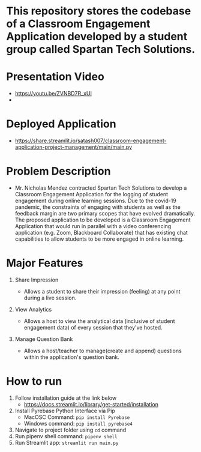 # This repository stores the codebase of a Classroom Engagement Application developed by a student group called Spartan Tech Solutions. 

# Presentation Video
  - https://youtu.be/ZVNBD7R_xUI
  - 
# Deployed Application
   - https://share.streamlit.io/satash007/classroom-engagement-application-project-management/main/main.py

# Problem Description
- Mr. Nicholas Mendez contracted Spartan Tech Solutions to develop a Classroom Engagement Application for the logging of student engagement during online learning sessions. Due to the covid-19 pandemic, the constraints of engaging with students as well as the feedback margin are two primary scopes that have evolved dramatically. The proposed application to be developed is a Classroom Engagement Application that would run in parallel with a video conferencing application (e.g. Zoom, Blackboard Collaborate) that has existing chat capabilities to allow students to be more engaged in online learning. ​

# Major Features​

1. Share Impression ​
   - Allows a student to share their impression (feeling) at any point during a live session.​

2. View Analytics ​
   - Allows a host to view the analytical data (inclusive of student engagement data) of every session that they've hosted.​

3. Manage Question Bank​
   - Allows a host/teacher to manage(create and append) questions within the application's question bank.​

# How to run
1. Follow installation guide at the link below
    - https://docs.streamlit.io/library/get-started/installation
2. Install Pyrebase Python Interface via Pip
    - MacOSC Command: `pip install Pyrebase`
    - Windows command: `pip install pyrebase4`
3. Navigate to project folder using `cd` command
4. Run pipenv shell command: `pipenv shell`
5. Run Streamlit app: `streamlit run main.py`
